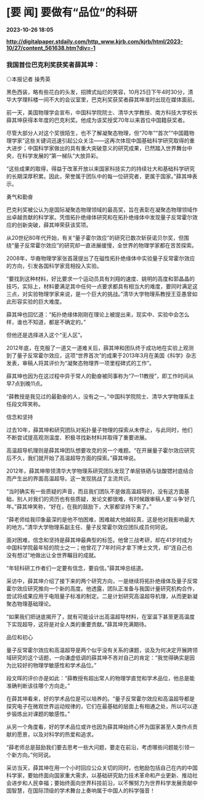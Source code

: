 # [要 闻] 要做有“品位”的科研

**2023-10-26 18:05**

**http://digitalpaper.stdaily.com/http_www.kjrb.com/kjrb/html/2023-10/27/content_561638.htm?div=-1**

### 我国首位巴克利奖获奖者薛其坤：

 ◎本报记者 操秀英

 黑色西装，略有些花白的头发，招牌式灿烂的笑容，10月25日下午4时30分，清华大学理科楼一间不大的会议室里，巴克利奖获奖者薛其坤准时出现在媒体面前。

 前一天，美国物理学会宣布，中国科学院院士、清华大学教授、南方科技大学校长薛其坤获得本年度的巴克利奖。他成为该奖授奖70年以来首位中国籍获奖者。

 尽管大部分人对这个奖很陌生，也不了解凝聚态物理，但“70年”“首次”“中国籍物理学家”这些关键词迅速引起公众关注——这再次体现中国基础科学研究取得的重大进步；中国科学家做出的具有重大突破意义的研究成果，已然踏入世界舞台中央，在科学发展的“第一梯队”大放异彩。

 “这些成果的取得，得益于改革开放以来国家科技实力的持续壮大和基础科学研究的长期深厚积累。因此，荣誉属于团队中的每一位研究者，更属于国家。”薛其坤表示。

 勇气和勤奋

 巴克利奖被公认为是国际凝聚态物理领域的最高奖，旨在表彰在凝聚态物理领域作出卓越贡献的科学家。凭借拓扑绝缘体研究和在拓扑绝缘体中发现量子反常霍尔效应的创新突破，薛其坤荣获该奖项。

 从20世纪80年代开始，有关“量子霍尔效应”的研究已数次斩获诺贝尔奖，但围绕“量子反常霍尔效应”的研究却一直进展缓慢，全世界的物理学家都在苦苦探索。

 2008年，华裔物理学家张首晟提出了在磁性拓扑绝缘体中实验量子反常霍尔效应的方向，引发各国科学家竞相投入实验。

 “要找到这种材料，好比要求一个运动员具有刘翔的速度、姚明的高度和郭晶晶的技巧，实际上，材料要满足其中任何一点要求都具有相当大的难度，要同时满足这三点，对实验物理学家来说，是一个巨大的挑战。”清华大学物理系教授王亚愚曾如此形容实验的巨大难度。

 薛其坤也回忆道：“拓扑绝缘体刚刚在理论上被提出来，现实中、实验中会怎么样，谁也不知道，都是不确定的。”

 但他还是选择进入这个“无人区”。

 2012年底，在克服了一道又一道难关后，薛其坤和团队终于成功地在实验上观测到了量子反常霍尔效应，这项“世界首次”的成果于2013年3月在美国《科学》杂志发表，审稿人将其评价为“凝聚态物理界一项里程碑式的工作”。

 薛其坤也因为在这过程中异于常人的勤奋被同事称为“7—11教授”，即工作时间从早7点到晚11点。

 “薛教授是我见过的最勤奋的人，没有之一。”中国科学院院士、清华大学物理系主任段文晖笑称。

 信念和坚持

 过去10年，薛其坤和研究团队对拓扑量子物理的探索从未停止，与此同时，他们不断尝试提高观测温度、积极寻找新材料并取得了重要进展。

 高温超导机理则是薛其坤团队想要攻克的另一个难题。“在开展量子霍尔效应研究后不久，我们就开始了高温超导方面的探索。”薛其坤说。

 2012年，薛其坤带领清华大学物理系研究团队发现了单层铁硒与钛酸锶衬底结合而产生出的界面高温超导。这一发现挑战了主流共识。

 “当时确实有一些质疑的声音，而且我们团队不是做高温超导的，没有这方面基础，别人对我们的资历也有些质疑，发论文都很难，有时候跟审稿人要‘斗争’好几年。”薛其坤笑称，“好在，在我的鼓励下，大家都坚持下来了。”

 “薛老师给我印象最深的是他不怕困难，困难越大他越较真，这是他对我影响最大的地方。”清华大学物理系副主任、量子反常霍尔效应团队成员何珂说。

 面对困难，信念和坚持是薛其坤最典型的标签。他曾三战考研，却在41岁时成为中国科学院最年轻的院士之一；他曾花了7年时间才拿下博士文凭，却“连自己也没有想过”地做出让全世界瞩目的成就。

 “年轻科研工作者们一定要有信念，要自信。”薛其坤总结道。

 采访中，薛其坤介绍了接下来的两个研究方向，一是继续将拓扑绝缘体及量子反常霍尔效应研究推向一个新的高度。他透露，团队正准备与我国计量研究机构合作，尝试将成果应用于电阻量子标准的制定。二是计划研究高温超导机理，从而更新凝聚态物理基础理论。

 “如果我们把谜底揭开了，就有可能设计出高温超导材料，在室温下甚至更高温度下实现超导，这将是对全人类的重要贡献。”薛其坤充满期待。

 品位和初心

 量子反常霍尔效应和高温超导是两个似乎没有关系的课题，谈及为何决定开展跨领域研究的这个话题，一向谦虚低调的薛其坤不吝对自己的肯定：“我觉得确实是因为比较好的物理学敏感性和学术品位。”

 段文晖的评价亦是如此：“薛教授有超出常人的物理学直觉和学术品位，他总是能准确判断该往哪个方向走。”

 在薛其坤看来，好的学术品位是可以培养的。“量子反常霍尔效应和高温超导都是探究电子在微观世界运动规律的，它们在最基础的层面上有相通之处，所以可以逐步锻炼出对课题的敏感性。”

 从另一个角度看，好的学术品位或许也因为薛其坤始终心怀为国家甚至人类作点贡献的愿景，以及对科学的热爱和追求。

 “薛老师总是鼓励我们要去思考一些大问题，要走在前沿，考虑哪些问题能引领一个新方向。”何珂说。

 采访当天，薛其坤在用一个小时回应公众关切的同时，也勉励包括自己在内的中国科学家，要始终面向国家重大需求，以基础研究助力技术革命和产业更新、推动社会进步和人民幸福；要始终面向世界科技前沿，以不懈努力为世界科学发展贡献中国智慧，在国际顶级的学术舞台上奏响属于中国人的科学强音！